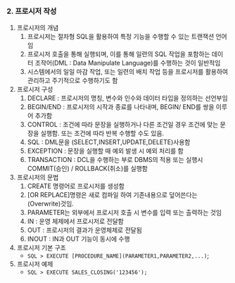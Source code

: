 ### 2. 프로시저 작성
1. 프로시저의 개념
   1. 프로시저는 절차형 SQL을 활용하여 특정 기능을 수행할 수 있는 트랜잭션 언어임
   2. 프로시저 호출을 통해 실행되며, 이를 통해 일련의 SQL 작업을 포함하는 데이터 조작어(DML : Data Manipulate Language)를 수행하는 것이 일반적임
   3. 시스템에서의 일일 마감 작업, 또는 일련의 배치 작업 등을 프로시저를 활용하여 관리하고 주기적으로 수행하기도 함
2. 프로시저 구성
   1. DECLARE : 프로시저의 명칭, 변수와 인수와 데이터 타입을 정의하는 선언부임
   2. BEGIN/END : 프로시저의 시작과 종료를 나타내며, BEGIN/ END를 쌍을 이루어 추가함
   3. CONTROL : 조건에 따라 문장을 실행하거나 다른 조건일 경우 조건에 맞는 문장을 실행함. 또는 조건에 따라 반복 수행할 수도 있음.
   4. SQL : DML문을 (SELECT,INSERT,UPDATE,DELETE)사용함
   5. EXCEPTION : 문장을 실행할 때 예외 발생 시 예외 처리를 함
   6. TRANSACTION : DCL을 수행하는 부로 DBMS의 적용 또는 실행시 COMMIT(승인) / ROLLBACK(취소)를 실행함
3. 프로시저의 문법
   1. CREATE 명령어로 프로시저를 생성함
   2. [OR REPLACE]명령은 새로 컴파일 하여 기존내용으로 덮어쓴다는(Overwrite)것임.
   3. PARAMETER는 외부에서 프로시저 호출 시 변수를 입력 또는 출력하는 것임
   4. IN : 운영 체제에서 프로시저로 전달함
   5. OUT : 프로시저의 결과가 운영체제로 전달됨
   6. INOUT : IN과 OUT 기능이 동시에 수행
4. 프로시저 기본 구조
   - ```SQL > EXECUTE [PROCEDURE_NAME](PARAMETER1,PARAMETER2,...)```;
5. 프로시저 예제
   - ```SQL > EXECUTE SALES_CLOSING('123456');```
